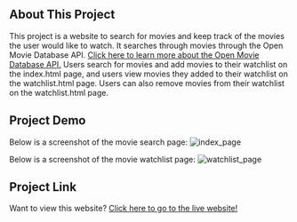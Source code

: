 ## About This Project
This project is a website to search for movies and keep track of the movies the user would like to watch. It searches through movies through the Open Movie Database API. <a href="https://www.omdbapi.com/">Click here to learn more about the Open Movie Database API.</a> Users search for movies and add movies to their watchlist on the index.html page, and users view movies they added to their watchlist on the watchlist.html page. Users can also remove movies from their watchlist on the watchlist.html page.

## Project Demo
Below is a screenshot of the movie search page:
![index_page](https://github.com/user-attachments/assets/0e2a43f4-50a7-40e6-8112-ab836cc28af4)


Below is a screenshot of the movie watchlist page:
![watchlist_page](https://github.com/user-attachments/assets/491831d7-d7d8-4aa0-9194-7ec8738f9852)


## Project Link
Want to view this website? <a href="https://watchjam.app/">Click here to go to the live website!</a>
